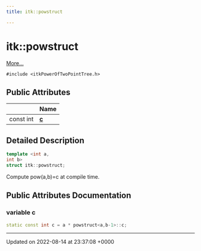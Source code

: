 ```yaml
---
title: itk::powstruct

---
```


# itk::powstruct



 [More...](#detailed-description)


`#include <itkPowerOfTwoPointTree.h>`

## Public Attributes

|                | Name           |
| -------------- | -------------- |
| const int | **[c](../Classes/structitk_1_1powstruct.md#variable-c)**  |

## Detailed Description

```cpp
template <int a,
int b>
struct itk::powstruct;
```


Compute pow(a,b)=c at compile time. 

## Public Attributes Documentation

### variable c

```cpp
static const int c = a * powstruct<a,b-1>::c;
```


-------------------------------

Updated on 2022-08-14 at 23:37:08 +0000